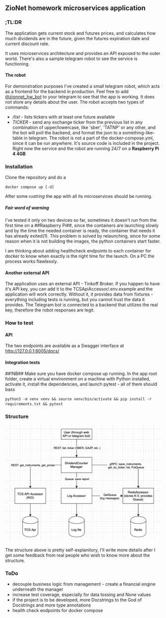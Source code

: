 ## ZioNet homework microservices application

### ;TL:DR

The application gets current stock and futures prices, and calculates how much dividends are in the future, given the futures expiration date and current discount rate. 

It uses microservices architecture and provides an API exposed to the outer world. There's also a sample telegram robot to see the service is functioning.

#### The robot

For demonstration purposes I've created a small telegram robot, which acts as a frontend for the backend in production. Feel free to add [@zionnet_hw_bot](https://t.me/zionet_hw_bot) to your telegram to see that the app is working. It does not store any details about the user. The robot accepts two types of commands: 
- */list* - lists tickers with at least one future available
- *TICKER* - send any exchange ticker from the previous list in any combination of upper/lowercase, like 'sber', 'TATNP' or any other, and the bot will poll the backend, and format the json to a something-like-table in telegram.
The robot is not a part of the docker-compose.yml, since it can be run anywhere. It's source code is included in the project. Right now the service and the robot are running 24/7 on a **Raspberry Pi 4 4GB**

### Installation

Clone the repository and do a

```
docker compose up [-d]
```

After some *rustring* the app with all its microservices should be running.
##### Fair word of warning

I've tested it only on two devices so far, sometimes it doesn't run from the first time on a ##Raspberry Pi##, since the containers are launching slowly and by the time the needed container is ready, the container that needs it has already exited(1). This problem is solved by relaunching, since for some reason when it is not building the images, the python containers start faster.

I am thinking about adding healthcheck endpoints to each container for docker to know when exactly is the right time for the launch. On a PC the process works flawlessly.

#### Another external API

The application uses an external API - Tinkoff Broker. If you happen to have it's API key, you can add it to the TCSApiAccessor/.env.example and the application will work correctly. Without it, it provides data from fixtures - everything including tests is running, but you cannot trust the data it provides. The Telegram bot is connected to a backend that utilizes the real key, therefore the robot responses are legit.


### How to test

#### API

The two endpoints are available as a Swagger interface at http://127.0.0.1:8005/docs/

#### Integration tests

##!NB## Make sure you have docker compose up running.
In the app root folder, create a virtual environment on a machine with Python installed, activate it, install the dependencies, and launch pytest - all of them should bass
```
python3 -m venv venv && source venv/bin/activate && pip install -r requirements.txt && pytest
```

### Structure

![application scheme](https://github.com/holohup/div_bot_2.0/blob/main/img/scheme.png?raw=true)

The structure above is pretty self-explanitory, I'll write more details after I get some feedback from real people who wish to know more about the structure.


### ToDo
- decouple business logic from management - create a financial engine underneath the manager
- increase test coverage, especially for data tossing and None values
- if the project is to be developed, more Docstrings to the God of Docstrings and more type annotations
- health check endpoints for docker compose
